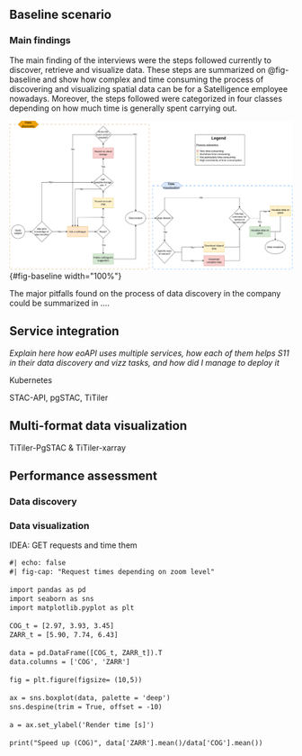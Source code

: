 ## Baseline scenario

### Main findings

The main finding of the interviews were the steps followed currently to discover, retrieve and visualize data. These steps are summarized on @fig-baseline and show how complex and time consuming the process of discovering and visualizing spatial data can be for a Satelligence employee nowadays. Moreover, the steps followed were categorized in four classes depending on how much time is generally spent carrying out.

![Baseline workflow](img/Baseline_data_discovery_workflow.png){#fig-baseline width="100%"}

The major pitfalls found on the process of data discovery in the company could be summarized in ....

## Service integration

*Explain here how eoAPI uses multiple services, how each of them helps S11 in their data discovery and vizz tasks, and how did I manage to deploy it*

Kubernetes

STAC-API, pgSTAC, TiTiler

## Multi-format data visualization

TiTiler-PgSTAC & TiTiler-xarray

## Performance assessment

### Data discovery

### Data visualization
IDEA: GET requests and time them

```{python}
#| echo: false
#| fig-cap: "Request times depending on zoom level"

import pandas as pd
import seaborn as sns
import matplotlib.pyplot as plt

COG_t = [2.97, 3.93, 3.45]
ZARR_t = [5.90, 7.74, 6.43]

data = pd.DataFrame([COG_t, ZARR_t]).T
data.columns = ['COG', 'ZARR']

fig = plt.figure(figsize= (10,5))

ax = sns.boxplot(data, palette = 'deep')
sns.despine(trim = True, offset = -10)

a = ax.set_ylabel('Render time [s]')

print("Speed up (COG)", data['ZARR'].mean()/data['COG'].mean())
```

<!-- 
import requests
import random

tiles = ["9/399/254", "10/800/505", "11/1603/1012",  "12/3209/2042", "13/6407/4075", "14/12817/8159", "15/25678/16271", "16/51268/32552", "17/102503/65134", "18/205062/130211"]

def modify_tile(tile):
    parts = tile.split('/')
    z = int(parts[0])
    x = int(parts[1])
    y = int(parts[2])

    # Determine the range of change based on the value of z
    if z <= 9:
        change_range = 2
    elif z <= 12:
        change_range = 5
    elif z <= 15:
        change_range = 10
    elif z <= 18:
        change_range = 50

    # Apply the change to x and y
    x_change = random.randint(-change_range, change_range)
    y_change = random.randint(-change_range, change_range)

    new_x = x + x_change
    new_y = y + y_change

    # Return the modified tile as a string
    return f"{z}/{new_x}/{new_y}"

times_zarr = []
times_cog = []

z_level = []

cmap = ["=[[[1.0,1.1],[0,47,0,255]],[[2.0,2.1],[55,76,33,255]],[[3.0,3.1],[105,140,60,255]],[[4.0,4.1],[178,199,140,255]],[[5.0,5.1],[164,198,121,255]],[[6.0,6.1],[198,112,85,255]],[[7.0,7.1],[170,219,167,255]],[[8.0,8.1],[87,162,164,255]],[[50.0,50.1],[255,183,1,255]],[[52.0,52.1],[238,223,201,255]],[[53.0,53.1],[185,120,119,255]],[[54.0,54.1],[218,170,241,255]],[[55.0,55.1],[40,205,167,255]],[[60.0,60.1],[208,227,243,255]],[[66.0,66.1],[166,219,204,255]],[[70.0,70.1],[255,255,255,255]],[[71.0,71.1],[185,136,94,255]],[[72.0,72.1],[125,165,142,255]],[[74.0,74.1],[188,85,123,255]],[[90.0,90.1],[241,195,132,255]]]","_name=greens_r&rescale=0,70"]

for i in range(1):

    mod_tiles = [modify_tile(tile) for tile in tiles]
    k = int(i/2-i//2 + 0.5)

    for tile in mod_tiles:

        url_zarr = f"http://localhost:8084/tiles/WebMercatorQuad/{tile}%401x?url=gs://s11-tiles/zarr/separate&variable=band_data&reference=false&decode_times=true&consolidated=true&colormap{cmap[k]}&return_mask=true"

        url_cog = f"http://localhost:8082/collections/Example%20FBL%20Riau/items/FBL_V5_2021_Riau_cog/tiles/WebMercatorQuad/{tile}%401x?bidx=1&assets=data&unscale=false&resampling=nearest&reproject=nearest&colormap{cmap[k]}&return_mask=true"

        x = requests.get(url_zarr)
        times_zarr.append(x.elapsed.total_seconds())

        x = requests.get(url_cog)
        times_cog.append(x.elapsed.total_seconds())

        z_level.append(int(tile.split('/')[0]))

sns.set_style('ticks')

fig = plt.figure(figsize = (10,7))

sns.regplot(x = z_level, y=times_cog)
sns.regplot(x = z_level, y=times_zarr)

Z_level = [12, 18, 14]
 -->

